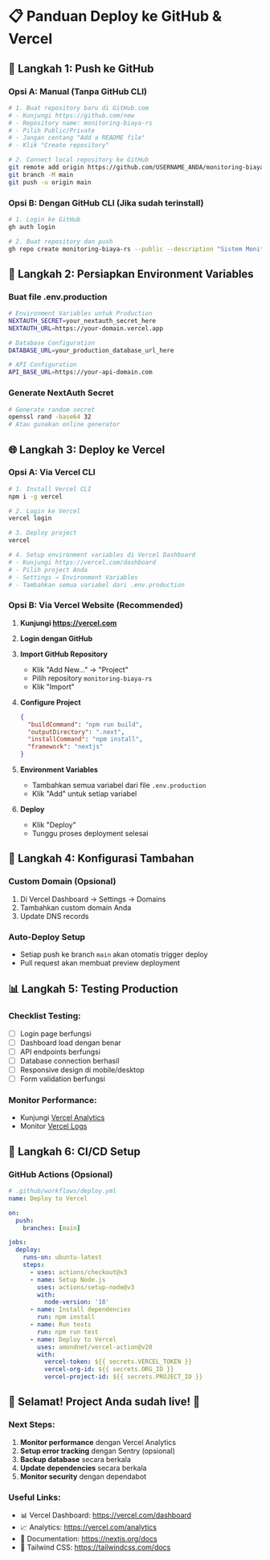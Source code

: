 # 📋 Panduan Deploy ke GitHub & Vercel

## 🚀 Langkah 1: Push ke GitHub

### Opsi A: Manual (Tanpa GitHub CLI)
```bash
# 1. Buat repository baru di GitHub.com
# - Kunjungi https://github.com/new
# - Repository name: monitoring-biaya-rs
# - Pilih Public/Private
# - Jangan centang "Add a README file"
# - Klik "Create repository"

# 2. Connect local repository ke GitHub
git remote add origin https://github.com/USERNAME_ANDA/monitoring-biaya-rs.git
git branch -M main
git push -u origin main
```

### Opsi B: Dengan GitHub CLI (Jika sudah terinstall)
```bash
# 1. Login ke GitHub
gh auth login

# 2. Buat repository dan push
gh repo create monitoring-biaya-rs --public --description "Sistem Monitoring Biaya Rumah Sakit" --source=. --remote=origin --push
```

## 🔧 Langkah 2: Persiapkan Environment Variables

### Buat file .env.production
```bash
# Environment Variables untuk Production
NEXTAUTH_SECRET=your_nextauth_secret_here
NEXTAUTH_URL=https://your-domain.vercel.app

# Database Configuration
DATABASE_URL=your_production_database_url_here

# API Configuration
API_BASE_URL=https://your-api-domain.com
```

### Generate NextAuth Secret
```bash
# Generate random secret
openssl rand -base64 32
# Atau gunakan online generator
```

## 🌐 Langkah 3: Deploy ke Vercel

### Opsi A: Via Vercel CLI
```bash
# 1. Install Vercel CLI
npm i -g vercel

# 2. Login ke Vercel
vercel login

# 3. Deploy project
vercel

# 4. Setup environment variables di Vercel Dashboard
# - Kunjungi https://vercel.com/dashboard
# - Pilih project Anda
# - Settings → Environment Variables
# - Tambahkan semua variabel dari .env.production
```

### Opsi B: Via Vercel Website (Recommended)
1. **Kunjungi https://vercel.com**
2. **Login dengan GitHub**
3. **Import GitHub Repository**
   - Klik "Add New..." → "Project"
   - Pilih repository `monitoring-biaya-rs`
   - Klik "Import"

4. **Configure Project**
   ```json
   {
     "buildCommand": "npm run build",
     "outputDirectory": ".next",
     "installCommand": "npm install",
     "framework": "nextjs"
   }
   ```

5. **Environment Variables**
   - Tambahkan semua variabel dari file `.env.production`
   - Klik "Add" untuk setiap variabel

6. **Deploy**
   - Klik "Deploy"
   - Tunggu proses deployment selesai

## 🎯 Langkah 4: Konfigurasi Tambahan

### Custom Domain (Opsional)
1. Di Vercel Dashboard → Settings → Domains
2. Tambahkan custom domain Anda
3. Update DNS records

### Auto-Deploy Setup
- Setiap push ke branch `main` akan otomatis trigger deploy
- Pull request akan membuat preview deployment

## 📊 Langkah 5: Testing Production

### Checklist Testing:
- [ ] Login page berfungsi
- [ ] Dashboard load dengan benar
- [ ] API endpoints berfungsi
- [ ] Database connection berhasil
- [ ] Responsive design di mobile/desktop
- [ ] Form validation berfungsi

### Monitor Performance:
- Kunjungi [Vercel Analytics](https://vercel.com/analytics)
- Monitor [Vercel Logs](https://vercel.com/logs)

## 🔄 Langkah 6: CI/CD Setup

### GitHub Actions (Opsional)
```yaml
# .github/workflows/deploy.yml
name: Deploy to Vercel

on:
  push:
    branches: [main]

jobs:
  deploy:
    runs-on: ubuntu-latest
    steps:
      - uses: actions/checkout@v3
      - name: Setup Node.js
        uses: actions/setup-node@v3
        with:
          node-version: '18'
      - name: Install dependencies
        run: npm install
      - name: Run tests
        run: npm run test
      - name: Deploy to Vercel
        uses: amondnet/vercel-action@v20
        with:
          vercel-token: ${{ secrets.VERCEL_TOKEN }}
          vercel-org-id: ${{ secrets.ORG_ID }}
          vercel-project-id: ${{ secrets.PROJECT_ID }}
```

## 🎉 Selamat! Project Anda sudah live! 🎉

### Next Steps:
1. **Monitor performance** dengan Vercel Analytics
2. **Setup error tracking** dengan Sentry (opsional)
3. **Backup database** secara berkala
4. **Update dependencies** secara berkala
5. **Monitor security** dengan dependabot

### Useful Links:
- 📊 Vercel Dashboard: https://vercel.com/dashboard
- 📈 Analytics: https://vercel.com/analytics
- 📝 Documentation: https://nextjs.org/docs
- 🎨 Tailwind CSS: https://tailwindcss.com/docs